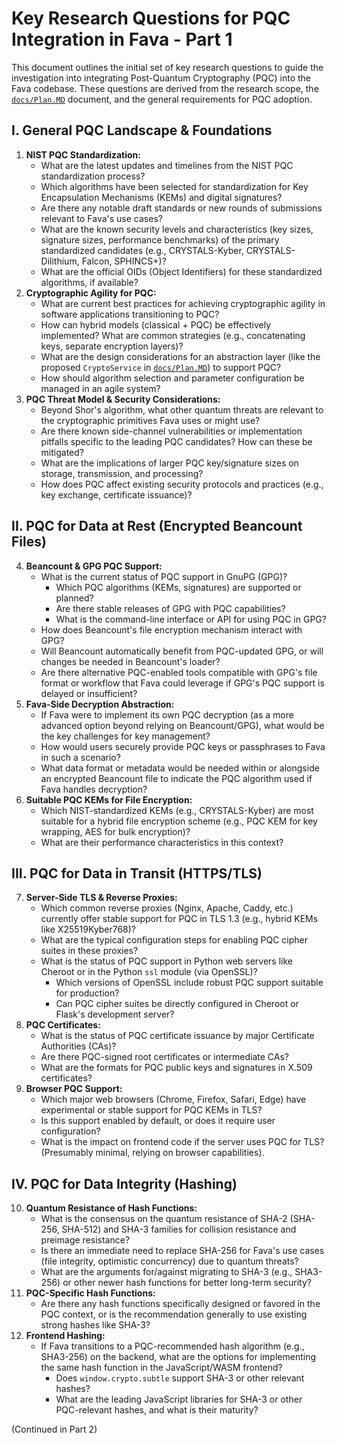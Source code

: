# Key Research Questions for PQC Integration in Fava - Part 1

This document outlines the initial set of key research questions to guide the investigation into integrating Post-Quantum Cryptography (PQC) into the Fava codebase. These questions are derived from the research scope, the [`docs/Plan.MD`](docs/Plan.MD) document, and the general requirements for PQC adoption.

## I. General PQC Landscape & Foundations

1.  **NIST PQC Standardization:**
    *   What are the latest updates and timelines from the NIST PQC standardization process?
    *   Which algorithms have been selected for standardization for Key Encapsulation Mechanisms (KEMs) and digital signatures?
    *   Are there any notable draft standards or new rounds of submissions relevant to Fava's use cases?
    *   What are the known security levels and characteristics (key sizes, signature sizes, performance benchmarks) of the primary standardized candidates (e.g., CRYSTALS-Kyber, CRYSTALS-Dilithium, Falcon, SPHINCS+)?
    *   What are the official OIDs (Object Identifiers) for these standardized algorithms, if available?
2.  **Cryptographic Agility for PQC:**
    *   What are current best practices for achieving cryptographic agility in software applications transitioning to PQC?
    *   How can hybrid models (classical + PQC) be effectively implemented? What are common strategies (e.g., concatenating keys, separate encryption layers)?
    *   What are the design considerations for an abstraction layer (like the proposed `CryptoService` in [`docs/Plan.MD`](docs/Plan.MD)) to support PQC?
    *   How should algorithm selection and parameter configuration be managed in an agile system?
3.  **PQC Threat Model & Security Considerations:**
    *   Beyond Shor's algorithm, what other quantum threats are relevant to the cryptographic primitives Fava uses or might use?
    *   Are there known side-channel vulnerabilities or implementation pitfalls specific to the leading PQC candidates? How can these be mitigated?
    *   What are the implications of larger PQC key/signature sizes on storage, transmission, and processing?
    *   How does PQC affect existing security protocols and practices (e.g., key exchange, certificate issuance)?

## II. PQC for Data at Rest (Encrypted Beancount Files)

4.  **Beancount & GPG PQC Support:**
    *   What is the current status of PQC support in GnuPG (GPG)?
        *   Which PQC algorithms (KEMs, signatures) are supported or planned?
        *   Are there stable releases of GPG with PQC capabilities?
        *   What is the command-line interface or API for using PQC in GPG?
    *   How does Beancount's file encryption mechanism interact with GPG?
    *   Will Beancount automatically benefit from PQC-updated GPG, or will changes be needed in Beancount's loader?
    *   Are there alternative PQC-enabled tools compatible with GPG's file format or workflow that Fava could leverage if GPG's PQC support is delayed or insufficient?
5.  **Fava-Side Decryption Abstraction:**
    *   If Fava were to implement its own PQC decryption (as a more advanced option beyond relying on Beancount/GPG), what would be the key challenges for key management?
    *   How would users securely provide PQC keys or passphrases to Fava in such a scenario?
    *   What data format or metadata would be needed within or alongside an encrypted Beancount file to indicate the PQC algorithm used if Fava handles decryption?
6.  **Suitable PQC KEMs for File Encryption:**
    *   Which NIST-standardized KEMs (e.g., CRYSTALS-Kyber) are most suitable for a hybrid file encryption scheme (e.g., PQC KEM for key wrapping, AES for bulk encryption)?
    *   What are their performance characteristics in this context?

## III. PQC for Data in Transit (HTTPS/TLS)

7.  **Server-Side TLS & Reverse Proxies:**
    *   Which common reverse proxies (Nginx, Apache, Caddy, etc.) currently offer stable support for PQC in TLS 1.3 (e.g., hybrid KEMs like X25519Kyber768)?
    *   What are the typical configuration steps for enabling PQC cipher suites in these proxies?
    *   What is the status of PQC support in Python web servers like Cheroot or in the Python `ssl` module (via OpenSSL)?
        *   Which versions of OpenSSL include robust PQC support suitable for production?
        *   Can PQC cipher suites be directly configured in Cheroot or Flask's development server?
8.  **PQC Certificates:**
    *   What is the status of PQC certificate issuance by major Certificate Authorities (CAs)?
    *   Are there PQC-signed root certificates or intermediate CAs?
    *   What are the formats for PQC public keys and signatures in X.509 certificates?
9.  **Browser PQC Support:**
    *   Which major web browsers (Chrome, Firefox, Safari, Edge) have experimental or stable support for PQC KEMs in TLS?
    *   Is this support enabled by default, or does it require user configuration?
    *   What is the impact on frontend code if the server uses PQC for TLS? (Presumably minimal, relying on browser capabilities).

## IV. PQC for Data Integrity (Hashing)

10. **Quantum Resistance of Hash Functions:**
    *   What is the consensus on the quantum resistance of SHA-2 (SHA-256, SHA-512) and SHA-3 families for collision resistance and preimage resistance?
    *   Is there an immediate need to replace SHA-256 for Fava's use cases (file integrity, optimistic concurrency) due to quantum threats?
    *   What are the arguments for/against migrating to SHA-3 (e.g., SHA3-256) or other newer hash functions for better long-term security?
11. **PQC-Specific Hash Functions:**
    *   Are there any hash functions specifically designed or favored in the PQC context, or is the recommendation generally to use existing strong hashes like SHA-3?
12. **Frontend Hashing:**
    *   If Fava transitions to a PQC-recommended hash algorithm (e.g., SHA3-256) on the backend, what are the options for implementing the same hash function in the JavaScript/WASM frontend?
        *   Does `window.crypto.subtle` support SHA-3 or other relevant hashes?
        *   What are the leading JavaScript libraries for SHA-3 or other PQC-relevant hashes, and what is their maturity?

(Continued in Part 2)